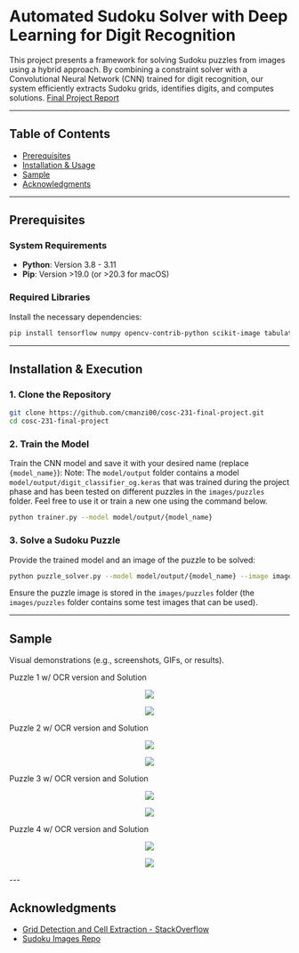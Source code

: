 # Automated Sudoku Solver with Deep Learning for Digit Recognition

This project presents a framework for solving Sudoku puzzles from images using a hybrid approach. By combining a constraint solver with a Convolutional Neural Network (CNN) trained for digit recognition, our system efficiently extracts Sudoku grids, identifies digits, and computes solutions. [Final Project Report](./FInal%20Project%20Report.pdf)

---

## Table of Contents
- [Prerequisites](#prerequisites)
- [Installation & Usage](#installation--usage)
- [Sample](#sample)
- [Acknowledgments](#acknowledgments)

---

## Prerequisites

### System Requirements
- **Python**: Version 3.8 - 3.11
- **Pip**: Version >19.0 (or >20.3 for macOS)

### Required Libraries
Install the necessary dependencies:
```sh
pip install tensorflow numpy opencv-contrib-python scikit-image tabulate imutils scikit-learn matplotlib progressbar2 pandas
```

---

## Installation & Execution

### 1. Clone the Repository
```sh
git clone https://github.com/cmanzi00/cosc-231-final-project.git
cd cosc-231-final-project
```

### 2. Train the Model
Train the CNN model and save it with your desired name (replace `{model_name}`):
Note: The `model/output` folder contains a model  `model/output/digit_classifier_og.keras` that was trained during the project phase and has been tested on different puzzles in the `images/puzzles` folder. Feel free to use it or train a new one using the command below.
```sh
python trainer.py --model model/output/{model_name}
```

### 3. Solve a Sudoku Puzzle
Provide the trained model and an image of the puzzle to be solved:
```sh
python puzzle_solver.py --model model/output/{model_name} --image images/{image_name}
```
Ensure the puzzle image is stored in the `images/puzzles` folder (the `images/puzzles` folder contains some test images that can be used).

---

## Sample
Visual demonstrations (e.g., screenshots, GIFs, or results).

Puzzle 1 w/ OCR version and Solution
<p align="center">
	<img src="./images/puzzles/sudoku_tilted_wide.jpg">
</p>

<p align="center">
	<img src="./images/outputs/tilted_out.png">
</p>

Puzzle 2 w/ OCR version and Solution
<p align="center">
	<img src="./images/puzzles/sudoku_hard.jpg">
</p>

<p align="center">
	<img src="./images/outputs/hard_out.png">
</p>

Puzzle 3 w/ OCR version and Solution
<p align="center">
	<img src="./images/puzzles/sudoku_small.jpg">
</p>
<p align="center">
	<img src="./images/outputs/small_out.png">
</p>

Puzzle 4 w/ OCR version and Solution
<p align="center">
	<img src="./images/puzzles/sudoku_contr.jpg">
</p>
<p align="center">
	<img src="./images/outputs/contr_out.png">
</p>
---

## Acknowledgments
- [Grid Detection and Cell Extraction - StackOverflow](https://stackoverflow.com/questions/59182827)
- [Sudoku Images Repo](https://github.com/kirkeaton/sudoku-image-solver/tree/main/sudoku_images)
